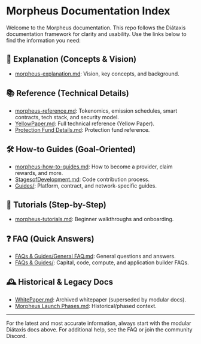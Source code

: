 # Morpheus Documentation Index

Welcome to the Morpheus documentation. This repo follows the Diátaxis documentation framework for clarity and usability. Use the links below to find the information you need:

## 📖 Explanation (Concepts & Vision)
- [morpheus-explanation.md](./morpheus-explanation.md): Vision, key concepts, and background.

## 📚 Reference (Technical Details)
- [morpheus-reference.md](./morpheus-reference.md): Tokenomics, emission schedules, smart contracts, tech stack, and security model.
- [YellowPaper.md](./YellowPaper.md): Full technical reference (Yellow Paper).
- [Protection Fund Details.md](./Protection%20Fund%20Details.md): Protection fund reference.

## 🛠️ How-to Guides (Goal-Oriented)
- [morpheus-how-to-guides.md](./morpheus-how-to-guides.md): How to become a provider, claim rewards, and more.
- [StagesofDevelopment.md](./StagesofDevelopment.md): Code contribution process.
- [Guides/](./FAQs%20&%20Guides/Guides/): Platform, contract, and network-specific guides.

## 🚦 Tutorials (Step-by-Step)
- [morpheus-tutorials.md](./morpheus-tutorials.md): Beginner walkthroughs and onboarding.

## ❓ FAQ (Quick Answers)
- [FAQs & Guides/General FAQ.md](./FAQs%20&%20Guides/General%20FAQ.md): General questions and answers.
- [FAQs & Guides/](./FAQs%20&%20Guides/): Capital, code, compute, and application builder FAQs.

## 🕰️ Historical & Legacy Docs
- [WhitePaper.md](./WhitePaper.md): Archived whitepaper (superseded by modular docs).
- [Morpheus Launch Phases.md](./Morpheus%20Launch%20Phases.md): Historical/phased context.

---

For the latest and most accurate information, always start with the modular Diátaxis docs above. For additional help, see the FAQ or join the community Discord. 